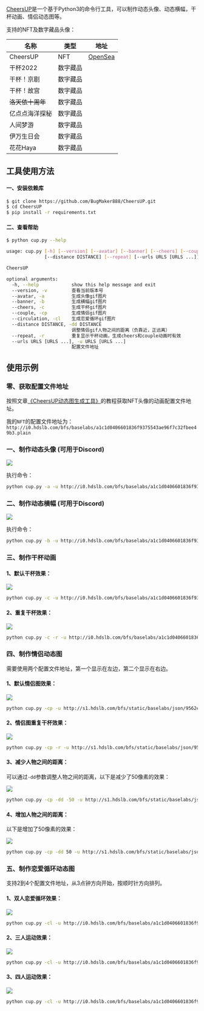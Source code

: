 
[CheersUP](https://github.com/BugMaker888/CheersUP)是一个基于Python3的命令行工具，可以制作动态头像、动态横幅，干杯动画、情侣动态图等。

支持的NFT及数字藏品头像：

| 名称           | 类型     | 地址 |
| -------------- | -------- | ---- |
| CheersUP       | NFT      | [OpenSea](https://opensea.io/collection/cheers-up) |
| 干杯2022       | 数字藏品 |      |
| 干杯！京剧     | 数字藏品 |      |
| 干杯！故宫     | 数字藏品 |      |
| ~~洛天依十周年~~   | 数字藏品 |      |
| 亿点点海洋探秘 | 数字藏品 |      |
| 人间梦游       | 数字藏品 |      |
| 伊万生日会     | 数字藏品 |      |
| 花花Haya       | 数字藏品 |      |


## 工具使用方法

#### 一、安装依赖库

``` bash
$ git clone https://github.com/BugMaker888/CheersUP.git
$ cd CheersUP
$ pip install -r requirements.txt
```

#### 二、查看帮助

``` bash
$ python cup.py --help

usage: cup.py [-h] [--version] [--avatar] [--banner] [--cheers] [--couple]
              [--distance DISTANCE] [--repeat] [--urls URLS [URLS ...]]

CheersUP

optional arguments:
  -h, --help            show this help message and exit
  --version, -v         查看当前版本号
  --avatar, -a          生成头像gif图片
  --banner, -b          生成横幅gif图片
  --cheers, -c          生成干杯gif图片
  --couple, -cp         生成情侣gif图片
  --circulation, -cl    生成恋爱循环gif图片
  --distance DISTANCE, -dd DISTANCE
                        调整情侣gif人物之间的距离（负靠近，正远离）
  --repeat, -r          重复显示干杯动画，生成cheers和couple动画时有效
  --urls URLS [URLS ...], -u URLS [URLS ...]
                        配置文件地址
```

## 使用示例

### 零、获取配置文件地址

按照文章[《CheersUP动态图生成工具》](https://mirror.xyz/bugmaker.eth/tc5kyBHZlM6A6vqBi9xB8UiJtECgIVQNid0GFPXh-wM)的教程获取NFT头像的动画配置文件地址。

我的`NFT`的配置文件地址为：`http://i0.hdslb.com/bfs/baselabs/a1c1d0406601836f9375543ae96f7c32fbee49b3.plain`


### 一、制作动态头像 (可用于Discord)

![](https://cdn.jsdelivr.net/gh/BugMaker888/CheersUP/preview/avatar.gif)

执行命令：
``` bash
python cup.py -a -u http://i0.hdslb.com/bfs/baselabs/a1c1d0406601836f9375543ae96f7c32fbee49b3.plain
```

### 二、制作动态横幅 (可用于Discord)

![](https://cdn.jsdelivr.net/gh/BugMaker888/CheersUP/preview/banner.gif)

执行命令：
``` bash
python cup.py -b -u http://i0.hdslb.com/bfs/baselabs/a1c1d0406601836f9375543ae96f7c32fbee49b3.plain
```

### 三、制作干杯动画

#### 1、默认干杯效果：

![](https://cdn.jsdelivr.net/gh/BugMaker888/CheersUP/preview/cheers.gif)

``` bash
python cup.py -c -u http://i0.hdslb.com/bfs/baselabs/a1c1d0406601836f9375543ae96f7c32fbee49b3.plain
```

#### 2、重复干杯效果：

![](https://cdn.jsdelivr.net/gh/BugMaker888/CheersUP/preview/cheers_repeat.gif)

``` bash
python cup.py -c -r -u http://i0.hdslb.com/bfs/baselabs/a1c1d0406601836f9375543ae96f7c32fbee49b3.plain
```

### 四、制作情侣动态图

需要使用两个配置文件地址，第一个显示在左边，第二个显示在右边。

#### 1、默认情侣图效果：

![](https://cdn.jsdelivr.net/gh/BugMaker888/CheersUP/preview/couple.gif)

``` bash
python cup.py -cp -u http://s1.hdslb.com/bfs/static/baselabs/json/9562e7646ba4bf5961cc8278615c10d47499c1a6.json http://i0.hdslb.com/bfs/baselabs/a1c1d0406601836f9375543ae96f7c32fbee49b3.plain 
```

#### 2、情侣图重复干杯效果：

![](https://cdn.jsdelivr.net/gh/BugMaker888/CheersUP/preview/couple_repeat.gif)

``` bash
python cup.py -cp -r -u http://s1.hdslb.com/bfs/static/baselabs/json/9562e7646ba4bf5961cc8278615c10d47499c1a6.json http://i0.hdslb.com/bfs/baselabs/a1c1d0406601836f9375543ae96f7c32fbee49b3.plain 
```

#### 3、减少人物之间的距离：

可以通过`-dd`参数调整人物之间的距离，以下是减少了50像素的效果：

![](https://cdn.jsdelivr.net/gh/BugMaker888/CheersUP/preview/couple-50.gif)

``` bash
python cup.py -cp -dd -50 -u http://s1.hdslb.com/bfs/static/baselabs/json/9562e7646ba4bf5961cc8278615c10d47499c1a6.json http://i0.hdslb.com/bfs/baselabs/a1c1d0406601836f9375543ae96f7c32fbee49b3.plain 
```

#### 4、增加人物之间的距离：

以下是增加了50像素的效果：

![](https://cdn.jsdelivr.net/gh/BugMaker888/CheersUP/preview/couple+50.gif)

``` bash
python cup.py -cp -dd 50 -u http://s1.hdslb.com/bfs/static/baselabs/json/9562e7646ba4bf5961cc8278615c10d47499c1a6.json http://i0.hdslb.com/bfs/baselabs/a1c1d0406601836f9375543ae96f7c32fbee49b3.plain 
```

### 五、制作恋爱循环动态图

支持2到4个配置文件地址，从3点钟方向开始，按顺时针方向排列。

#### 1、双人恋爱循环效果：

![](https://cdn.jsdelivr.net/gh/BugMaker888/CheersUP/preview/circulation_2.gif)

``` bash
python cup.py -cl -u http://i0.hdslb.com/bfs/baselabs/a1c1d0406601836f9375543ae96f7c32fbee49b3.plain http://i0.hdslb.com/bfs/baselabs/0edc00a83666f149a7db6b5066e90de3618b3ca0.plain
```

#### 2、三人运动效果：

![](https://cdn.jsdelivr.net/gh/BugMaker888/CheersUP/preview/circulation_3.gif)

``` bash
python cup.py -cl -u http://i0.hdslb.com/bfs/baselabs/a1c1d0406601836f9375543ae96f7c32fbee49b3.plain http://i0.hdslb.com/bfs/baselabs/0edc00a83666f149a7db6b5066e90de3618b3ca0.plain http://s1.hdslb.com/bfs/static/baselabs/json/e1de7fa803aba05aea3e93990c68e4e97aaf9cb6.json
```

#### 3、四人运动效果：

![](https://cdn.jsdelivr.net/gh/BugMaker888/CheersUP/preview/circulation_4.gif)

``` bash
python cup.py -cl -u http://i0.hdslb.com/bfs/baselabs/a1c1d0406601836f9375543ae96f7c32fbee49b3.plain http://i0.hdslb.com/bfs/baselabs/0edc00a83666f149a7db6b5066e90de3618b3ca0.plain http://s1.hdslb.com/bfs/static/baselabs/json/e1de7fa803aba05aea3e93990c68e4e97aaf9cb6.json http://s1.hdslb.com/bfs/static/baselabs/json/d045e03d6198b58d4a0f268ee28a0e4ff9f78a93.json
```

